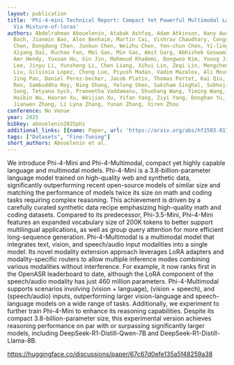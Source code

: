 ```yaml
---
layout: publication
title: 'Phi-4-mini Technical Report: Compact Yet Powerful Multimodal Language Models
  Via Mixture-of-loras'
authors: Abdelrahman Abouelenin, Atabak Ashfaq, Adam Atkinson, Hany Awadalla, Nguyen
  Bach, Jianmin Bao, Alon Benhaim, Martin Cai, Vishrav Chaudhary, Congcong Chen, Dong
  Chen, Dongdong Chen, Junkun Chen, Weizhu Chen, Yen-chun Chen, Yi-ling Chen, Qi Dai,
  Xiyang Dai, Ruchao Fan, Mei Gao, Min Gao, Amit Garg, Abhishek Goswami, Junheng Hao,
  Amr Hendy, Yuxuan Hu, Xin Jin, Mahmoud Khademi, Dongwoo Kim, Young Jin Kim, Gina
  Lee, Jinyu Li, Yunsheng Li, Chen Liang, Xihui Lin, Zeqi Lin, Mengchen Liu, Yang
  Liu, Gilsinia Lopez, Chong Luo, Piyush Madan, Vadim Mazalov, Ali Mousavi, Anh Nguyen,
  Jing Pan, Daniel Perez-becker, Jacob Platin, Thomas Portet, Kai Qiu, Bo Ren, Liliang
  Ren, Sambuddha Roy, Ning Shang, Yelong Shen, Saksham Singhal, Subhojit Som, Xia
  Song, Tetyana Sych, Praneetha Vaddamanu, Shuohang Wang, Yiming Wang, Zhenghao Wang,
  Haibin Wu, Haoran Xu, Weijian Xu, Yifan Yang, Ziyi Yang, Donghan Yu, Ishmam Zabir,
  Jianwen Zhang, Li Lyna Zhang, Yunan Zhang, Xiren Zhou
conference: No Venue
year: 2025
bibkey: abouelenin2025phi
additional_links: [{name: Paper, url: 'https://arxiv.org/abs/hf2503.01743'}]
tags: ["Datasets", "Fine-Tuning"]
short_authors: Abouelenin et al.
---
```

We introduce Phi-4-Mini and Phi-4-Multimodal, compact yet highly capable language and multimodal models. Phi-4-Mini is a 3.8-billion-parameter language model trained on high-quality web and synthetic data, significantly outperforming recent open-source models of similar size and matching the performance of models twice its size on math and coding tasks requiring complex reasoning. This achievement is driven by a carefully curated synthetic data recipe emphasizing high-quality math and coding datasets. Compared to its predecessor, Phi-3.5-Mini, Phi-4-Mini features an expanded vocabulary size of 200K tokens to better support multilingual applications, as well as group query attention for more efficient long-sequence generation. Phi-4-Multimodal is a multimodal model that integrates text, vision, and speech/audio input modalities into a single model. Its novel modality extension approach leverages LoRA adapters and modality-specific routers to allow multiple inference modes combining various modalities without interference. For example, it now ranks first in the OpenASR leaderboard to date, although the LoRA component of the speech/audio modality has just 460 million parameters. Phi-4-Multimodal supports scenarios involving (vision + language), (vision + speech), and (speech/audio) inputs, outperforming larger vision-language and speech-language models on a wide range of tasks. Additionally, we experiment to further train Phi-4-Mini to enhance its reasoning capabilities. Despite its compact 3.8-billion-parameter size, this experimental version achieves reasoning performance on par with or surpassing significantly larger models, including DeepSeek-R1-Distill-Qwen-7B and DeepSeek-R1-Distill-Llama-8B.

https://huggingface.co/discussions/paper/67c67d0efe135a5f48259a38